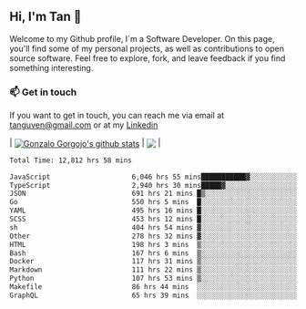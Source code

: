 ## Hi, I'm Tan 👋

Welcome to my Github profile, I´m a Software Developer. On this page, you'll find some of my personal projects, as well as contributions to open source software. Feel free to explore, fork, and leave feedback if you find something interesting.

### 📫 Get in touch

If you want to get in touch, you can reach me via email at [tanguven@gmail.com](mailto:tanguven@gmail.com) or at my [Linkedin](https://www.linkedin.com/in/tanguven/)

| <a href="https://github.com/tnguven"><img align="center" src="https://github-readme-stats.vercel.app/api?username=tnguven&show_icons=true&include_all_commits=true&theme=gotham&hide_border=true" alt="Gonzalo Gorgojo's github stats" /></a> | <a href="https://github.com/tnguven"><img align="center" src="https://github-readme-stats.vercel.app/api/top-langs/?username=tnguven&layout=compact&theme=gotham&hide_border=true" /></a> |

<!--START_SECTION:waka-->

```txt
Total Time: 12,812 hrs 58 mins

JavaScript                    6,046 hrs 55 mins███████████▓░░░░░░░░░░░░░   46.19 %
TypeScript                    2,940 hrs 30 mins█████▓░░░░░░░░░░░░░░░░░░░   22.46 %
JSON                          691 hrs 21 mins █▒░░░░░░░░░░░░░░░░░░░░░░░   05.28 %
Go                            550 hrs 5 mins  █░░░░░░░░░░░░░░░░░░░░░░░░   04.20 %
YAML                          495 hrs 16 mins █░░░░░░░░░░░░░░░░░░░░░░░░   03.78 %
SCSS                          453 hrs 12 mins █░░░░░░░░░░░░░░░░░░░░░░░░   03.46 %
sh                            404 hrs 54 mins ▓░░░░░░░░░░░░░░░░░░░░░░░░   03.09 %
Other                         278 hrs 32 mins ▓░░░░░░░░░░░░░░░░░░░░░░░░   02.13 %
HTML                          198 hrs 3 mins  ▒░░░░░░░░░░░░░░░░░░░░░░░░   01.51 %
Bash                          167 hrs 6 mins  ▒░░░░░░░░░░░░░░░░░░░░░░░░   01.28 %
Docker                        117 hrs 31 mins ▒░░░░░░░░░░░░░░░░░░░░░░░░   00.90 %
Markdown                      111 hrs 22 mins ▒░░░░░░░░░░░░░░░░░░░░░░░░   00.85 %
Python                        107 hrs 53 mins ▒░░░░░░░░░░░░░░░░░░░░░░░░   00.82 %
Makefile                      86 hrs 44 mins  ░░░░░░░░░░░░░░░░░░░░░░░░░   00.66 %
GraphQL                       65 hrs 39 mins  ░░░░░░░░░░░░░░░░░░░░░░░░░   00.50 %
```

<!--END_SECTION:waka-->
